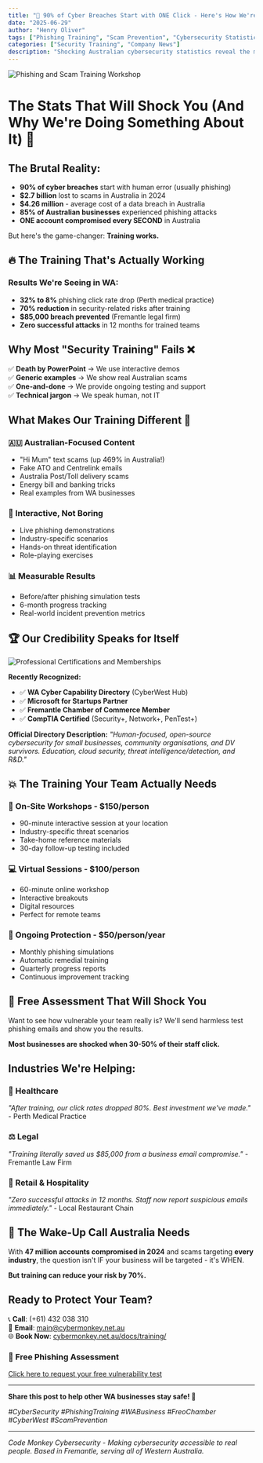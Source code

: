 ```yaml
---
title: "🚨 90% of Cyber Breaches Start with ONE Click - Here's How We're Fighting Back"
date: "2025-06-29"
author: "Henry Oliver"
tags: ["Phishing Training", "Scam Prevention", "Cybersecurity Statistics", "WA Business"]
categories: ["Security Training", "Company News"]
description: "Shocking Australian cybersecurity statistics reveal the massive phishing problem - and how Code Monkey Cybersecurity's training is helping WA businesses fight back."
---
```


![Phishing and Scam Training Workshop](/images/oh_the_hacks_web.jpg)

# The Stats That Will Shock You (And Why We're Doing Something About It) 🎯

## **The Brutal Reality:**
- **90% of cyber breaches** start with human error (usually phishing)
- **$2.7 billion** lost to scams in Australia in 2024
- **$4.26 million** - average cost of a data breach in Australia
- **85% of Australian businesses** experienced phishing attacks
- **ONE account compromised every SECOND** in Australia

But here's the game-changer: **Training works.**

## **🔥 The Training That's Actually Working**

### **Results We're Seeing in WA:**
- **32% to 8%** phishing click rate drop (Perth medical practice)
- **70% reduction** in security-related risks after training
- **$85,000 breach prevented** (Fremantle legal firm)
- **Zero successful attacks** in 12 months for trained teams

## **Why Most "Security Training" Fails** ❌

✅ **Death by PowerPoint** → We use interactive demos  
✅ **Generic examples** → We show real Australian scams  
✅ **One-and-done** → We provide ongoing testing and support  
✅ **Technical jargon** → We speak human, not IT  

## **What Makes Our Training Different** 🎯

### **🇦🇺 Australian-Focused Content**
- "Hi Mum" text scams (up 469% in Australia!)
- Fake ATO and Centrelink emails
- Australia Post/Toll delivery scams
- Energy bill and banking tricks
- Real examples from WA businesses

### **📱 Interactive, Not Boring**
- Live phishing demonstrations
- Industry-specific scenarios
- Hands-on threat identification
- Role-playing exercises

### **📊 Measurable Results**
- Before/after phishing simulation tests
- 6-month progress tracking
- Real-world incident prevention metrics

## **🏆 Our Credibility Speaks for Itself**

![Professional Certifications and Memberships](/images/badges/comptia-security-ce-certification.png)

**Recently Recognized:**
- ✅ **WA Cyber Capability Directory** (CyberWest Hub)
- ✅ **Microsoft for Startups Partner**
- ✅ **Fremantle Chamber of Commerce Member**
- ✅ **CompTIA Certified** (Security+, Network+, PenTest+)

**Official Directory Description:**
*"Human-focused, open-source cybersecurity for small businesses, community organisations, and DV survivors. Education, cloud security, threat intelligence/detection, and R&D."*

## **💥 The Training Your Team Actually Needs**

### **🏢 On-Site Workshops** - $150/person
- 90-minute interactive session at your location
- Industry-specific threat scenarios
- Take-home reference materials
- 30-day follow-up testing included

### **💻 Virtual Sessions** - $100/person  
- 60-minute online workshop
- Interactive breakouts
- Digital resources
- Perfect for remote teams

### **🔄 Ongoing Protection** - $50/person/year
- Monthly phishing simulations
- Automatic remedial training
- Quarterly progress reports
- Continuous improvement tracking

## **🎪 Free Assessment That Will Shock You**

Want to see how vulnerable your team really is? We'll send harmless test phishing emails and show you the results.

**Most businesses are shocked when 30-50% of their staff click.**

## **Industries We're Helping:**

### **🏥 Healthcare** 
*"After training, our click rates dropped 80%. Best investment we've made."* - Perth Medical Practice

### **⚖️ Legal**
*"Training literally saved us $85,000 from a business email compromise."* - Fremantle Law Firm

### **🏪 Retail & Hospitality**
*"Zero successful attacks in 12 months. Staff now report suspicious emails immediately."* - Local Restaurant Chain

## **🚨 The Wake-Up Call Australia Needs**

With **47 million accounts compromised in 2024** and scams targeting **every industry**, the question isn't IF your business will be targeted - it's WHEN.

**But training can reduce your risk by 70%.**

## **Ready to Protect Your Team?**

📞 **Call**: (+61) 432 038 310  
📧 **Email**: [main@cybermonkey.net.au](mailto:main@cybermonkey.net.au)  
🌐 **Book Now**: [cybermonkey.net.au/docs/training/](https://cybermonkey.net.au/docs/training/)

### **🎯 Free Phishing Assessment**
[Click here to request your free vulnerability test](mailto:main@cybermonkey.net.au?subject=Free%20Phishing%20Assessment)

---

**Share this post to help other WA businesses stay safe! 🔄**

*#CyberSecurity #PhishingTraining #WABusiness #FreoChamber #CyberWest #ScamPrevention*

---

*Code Monkey Cybersecurity - Making cybersecurity accessible to real people. Based in Fremantle, serving all of Western Australia.*